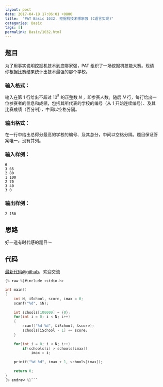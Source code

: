 ```yaml
---
layout: post
date: 2017-04-18 17:06:01 +0800
title:  "PAT Basic 1032. 挖掘机技术哪家强 (C语言实现)"
categories: Basic
tags: []
permalink: Basic/1032.html
---
```


## 题目

为了用事实说明挖掘机技术到底哪家强，PAT 组织了一场挖掘机技能大赛。现请你根据比赛结果统计出技术最强的那个学校。

### 输入格式：

输入在第 1 行给出不超过 $10^5$ 的正整数 $N$ ，即参赛人数。随后 $N$ 行，每行给出一位参赛者的信息和成绩，包括其所代表的学校的编号（从 1
开始连续编号）、及其比赛成绩（百分制），中间以空格分隔。

### 输出格式：

在一行中给出总得分最高的学校的编号、及其总分，中间以空格分隔。题目保证答案唯一，没有并列。

### 输入样例：

    
    
    6
    3 65
    2 80
    1 100
    2 70
    3 40
    3 0
    

### 输出样例：

    
    
    2 150
    



## 思路

好一道有时代感的题目～

## 代码

[最新代码@github](https://github.com/OliverLew/PAT/blob/master/PATBasic/1032.c)，欢迎交流
```c
{% raw %}#include <stdio.h>

int main()
{
    int N, iSchool, score, imax = 0;
    scanf("%d", &N);
    
    int schools[100000] = {0};
    for(int i = 0; i < N; i++)
    {
        scanf("%d %d", &iSchool, &score);
        schools[iSchool - 1] += score;
    }
    
    for(int i = 0; i < N; i++) 
        if(schools[i] > schools[imax])
            imax = i;
    
    printf("%d %d", imax + 1, schools[imax]);
    
    return 0;
}
{% endraw %}```